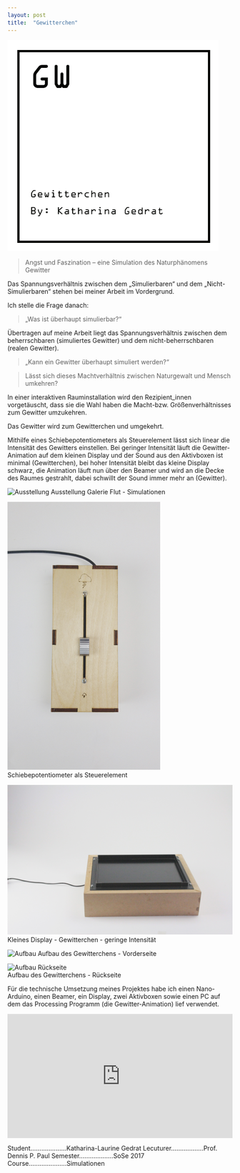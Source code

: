 ```yaml
---
layout: post
title:  "Gewitterchen"
---
```


![Titel](/images/gewitterchen/kg_gewitterchen_01.jpg)

> Angst und Faszination – eine Simulation des Naturphänomens Gewitter

Das Spannungsverhältnis zwischen dem „Simulierbaren“ und dem „Nicht-Simulierbaren“ stehen bei meiner Arbeit im Vordergrund.

Ich stelle die Frage danach: 

> „Was ist überhaupt simulierbar?“ 

Übertragen auf meine Arbeit liegt das Spannungsverhältnis zwischen dem beherrschbaren (simuliertes Gewitter) und dem nicht-beherrschbaren (realen Gewitter).

> „Kann ein Gewitter überhaupt simuliert werden?“

> Lässt sich dieses Machtverhältnis zwischen Naturgewalt und Mensch umkehren?

In einer interaktiven Rauminstallation wird den Rezipient_innen vorgetäuscht, dass sie die Wahl haben die Macht-bzw. Größenverhältnisses zum Gewitter umzukehren.

Das Gewitter wird zum Gewitterchen und umgekehrt.

Mithilfe eines Schiebepotentiometers als Steuerelement lässt sich linear die Intensität des Gewitters einstellen. Bei geringer Intensität läuft die Gewitter-Animation auf dem kleinen Display und der Sound aus den Aktivboxen ist minimal (Gewitterchen), bei hoher Intensität bleibt das kleine Display schwarz, die Animation läuft nun über den Beamer und wird an die Decke des Raumes gestrahlt, dabei schwillt der Sound immer mehr an (Gewitter).

![Ausstellung](/images/gewitterchen/kg_gewitterchen_02.jpg) Ausstellung Galerie Flut - Simulationen

<img src="/images/gewitterchen/kg_gewitterchen_03.jpg" alt="Schiebepotentiometer" height="600" width="auto"/>

<br>
Schiebepotentiometer als Steuerelement

![Display](/images/gewitterchen/kg_gewitterchen_04.jpg)
Kleines Display - Gewitterchen - geringe Intensität

![Aufbau](/images/gewitterchen/kg_gewitterchen_05.jpg)
Aufbau des Gewitterchens - Vorderseite

<img src="/images/gewitterchen/kg_gewitterchen_06.jpg" alt="Aufbau Rückseite" height="600" width="auto"/>

<br>
Aufbau des Gewitterchens - Rückseite

Für die technische Umsetzung meines Projektes habe ich einen Nano-Arduino, einen Beamer, ein Display, zwei Aktivboxen sowie einen PC auf dem das Processing Programm (die Gewitter-Animation) lief verwendet.

<div style="padding:55.21% 0 0 0;position:relative;"><iframe src="https://player.vimeo.com/video/833962307?title=0&byline=0&portrait=0&speed=0&badge=0&autopause=0&player_id=0&app_id=58479/embed" allow="autoplay; fullscreen; picture-in-picture" allowfullscreen frameborder="0" style="position:absolute;top:0;left:0;width:100%;height:100%;"></iframe></div>



Student....................Katharina-Laurine Gedrat
Lecuturer..................Prof. Dennis P. Paul
Semester...................SoSe 2017
Course.....................Simulationen